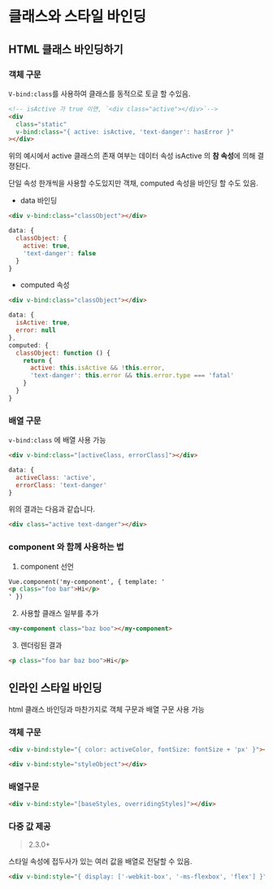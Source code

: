 # 클래스와 스타일 바인딩

## HTML 클래스 바인딩하기

### 객체 구문

`V-bind:class`를 사용하여 클래스를 동적으로 토글 할 수있음.

```html
<!-- isActive 가 true 이면, `<div class="active"></div>`-->
<div
  class="static"
  v-bind:class="{ active: isActive, 'text-danger': hasError }"
></div>
```

위의 예시에서 active 클래스의 존재 여부는 데이터 속성 isActive 의 **참 속성**에 의해 결졍된다.

단일 속성 한개씩을 사용할 수도있지만 객채, computed 속성을 바인딩 할 수도 있음.

- data 바인딩

```html
<div v-bind:class="classObject"></div>
```

```js
data: {
  classObject: {
    active: true,
    'text-danger': false
  }
}
```

- computed 속성

```html
<div v-bind:class="classObject"></div>
```

```js
data: {
  isActive: true,
  error: null
},
computed: {
  classObject: function () {
    return {
      active: this.isActive && !this.error,
      'text-danger': this.error && this.error.type === 'fatal'
    }
  }
}
```

### 배열 구문

`v-bind:class` 에 배열 사용 가능

```html
<div v-bind:class="[activeClass, errorClass]"></div>
```

```js
data: {
  activeClass: 'active',
  errorClass: 'text-danger'
}
```

위의 결과는 다음과 같습니다.

```html
<div class="active text-danger"></div>
```

### component 와 함께 사용하는 법

1. component 선언

```html
Vue.component('my-component', { template: '
<p class="foo bar">Hi</p>
' })
```

2. 사용할 클래스 일부를 추가

```html
<my-component class="baz boo"></my-component>
```

3. 렌더링된 결과

```html
<p class="foo bar baz boo">Hi</p>
```

## 인라인 스타일 바인딩

html 클래스 바인딩과 마찬가지로 객체 구문과 배열 구문 사용 가능

### 객체 구문

```html
<div v-bind:style="{ color: activeColor, fontSize: fontSize + 'px' }"></div>
```

```html
<div v-bind:style="styleObject"></div>
```

### 배열구문

```html
<div v-bind:style="[baseStyles, overridingStyles]"></div>
```

### 다중 값 제공

> 2.3.0+

스타일 속성에 접두사가 있는 여러 값을 배열로 전달할 수 있음.

```html
<div v-bind:style="{ display: ['-webkit-box', '-ms-flexbox', 'flex'] }"></div>
```
